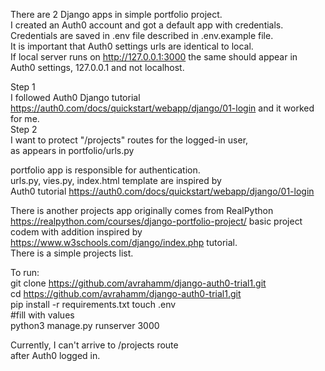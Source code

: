 There are 2 Django apps in simple portfolio project. </br>
I created an Auth0 account and got a default app with credentials.</br>
Credentials are saved in .env file described in .env.example file.</br>
It is important that Auth0 settings urls are identical to local.</br>
If local server runs on http://127.0.0.1:3000 the same should appear in </br>
Auth0 settings, </b> 127.0.0.1 and not localhost</b>.

Step 1 </br>
I followed Auth0 Django tutorial
https://auth0.com/docs/quickstart/webapp/django/01-login
and it worked for me.</br>
Step 2 </br>
I want to protect "/projects" routes for the logged-in user, </br>
as appears in portfolio/urls.py </br>

portfolio app is responsible for authentication.</br>
urls.py, vies.py, index.html template are inspired by </br>
Auth0 tutorial
https://auth0.com/docs/quickstart/webapp/django/01-login

There is another projects app originally comes from RealPython </br>
https://realpython.com/courses/django-portfolio-project/
basic project codem with addition inspired by <br/>
https://www.w3schools.com/django/index.php tutorial.</br>
There is a simple projects list.

To run: </br>
git clone https://github.com/avrahamm/django-auth0-trial1.git </br>
cd https://github.com/avrahamm/django-auth0-trial1.git </br>
pip install -r requirements.txt
touch .env </br>
#fill with values </br>
python3 manage.py runserver 3000 </br>

Currently, I can't arrive to /projects route </br>
after Auth0 logged in.


